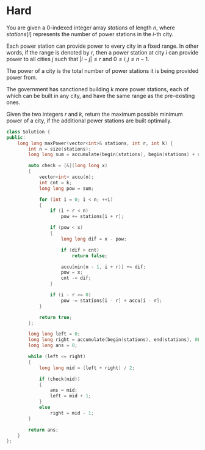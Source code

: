 # Hard

You are given a 0-indexed integer array $stations$ of length $n$, where $stations[i]$ represents the number of power stations in the $i$-th city.

Each power station can provide power to every city in a fixed range. In other words, if the range is denoted by $r$, then a power station at city $i$ can provide power to all cities $j$ such that $|i - j| \leq r$ and $0 \leq i, j \leq n - 1$.

The power of a city is the total number of power stations it is being provided power from.

The government has sanctioned building $k$ more power stations, each of which can be built in any city, and have the same range as the pre-existing ones.

Given the two integers $r$ and $k$, return the maximum possible minimum power of a city, if the additional power stations are built optimally.

```cpp
class Solution {
public:
    long long maxPower(vector<int>& stations, int r, int k) {
        int n = size(stations);
        long long sum = accumulate(begin(stations), begin(stations) + r, 0LL);

        auto check = [&](long long x)
        {
            vector<int> accu(n);
            int cnt = k;
            long long pow = sum;

            for (int i = 0; i < n; ++i)
            {
                if (i + r < n)
                    pow += stations[i + r];

                if (pow < x)
                {
                    long long dif = x - pow;

                    if (dif > cnt)
                        return false;

                    accu[min(n - 1, i + r)] += dif;
                    pow = x;
                    cnt -= dif;
                }

                if (i - r >= 0)
                    pow -= stations[i - r] + accu[i - r];
            }

            return true;
        };

        long long left = 0;
        long long right = accumulate(begin(stations), end(stations), 0LL) + k;
        long long ans = 0;

        while (left <= right)
        {
            long long mid = (left + right) / 2;

            if (check(mid))
            {
                ans = mid;
                left = mid + 1;
            }
            else
                right = mid - 1;
        }

        return ans;
    }
};
```
